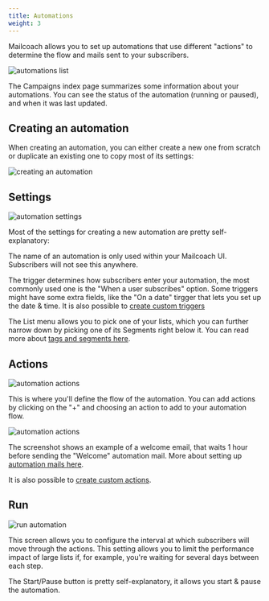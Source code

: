 ```yaml
---
title: Automations
weight: 3
---
```


Mailcoach allows you to set up automations that use different "actions" to determine the flow and mails sent to your subscribers.

![automations list](/docs/laravel-mailcoach/v4/images/automations/index.png)

The Campaigns index page summarizes some information about your automations. You can see the status of the automation (running or paused), and when it was last updated.

## Creating an automation

When creating an automation, you can either create a new one from scratch or duplicate an existing one to copy most of its settings:

![creating an automation](/docs/laravel-mailcoach/v4/images/automations/create.png)

## Settings

![automation settings](/docs/laravel-mailcoach/v4/images/automations/settings.png)

Most of the settings for creating a new automation are pretty self-explanatory:

The name of an automation is only used within your Mailcoach UI. Subscribers will not see this anywhere.

The trigger determines how subscribers enter your automation, the most commonly used one is the "When a user subscribes" option. Some triggers might have some extra fields, like the "On a date" tirgger that lets you set up the date & time. It is also possible to [create custom triggers](/docs/laravel-mailcoach/v4/automations/creating-custom-triggers)

The List menu allows you to pick one of your lists, which you can further narrow down by picking one of its Segments right below it. You can read more about [tags and segments here](/docs/laravel-mailcoach/v4/using-mailcoach/audience#tags-and-segments).

## Actions

![automation actions](/docs/laravel-mailcoach/v4/images/automations/actions.png)

This is where you'll define the flow of the automation. You can add actions by clicking on the "+" and choosing an action to add to your automation flow.

![automation actions](/docs/laravel-mailcoach/v4/images/automations/add-action.png)

The screenshot shows an example of a welcome email, that waits 1 hour before sending the "Welcome" automation mail. More about setting up [automation mails here](/docs/laravel-mailcoach/v4/using-mailcoach/automation-mails).

It is also possible to [create custom actions](/docs/laravel-mailcoach/v4/automations/creating-custom-actions).

## Run

![run automation](/docs/laravel-mailcoach/v4/images/automations/run.png)

This screen allows you to configure the interval at which subscribers will move through the actions. This setting allows you to limit the performance impact of large lists if, for example, you're waiting for several days between each step.

The Start/Pause button is pretty self-explanatory, it allows you start & pause the automation.



